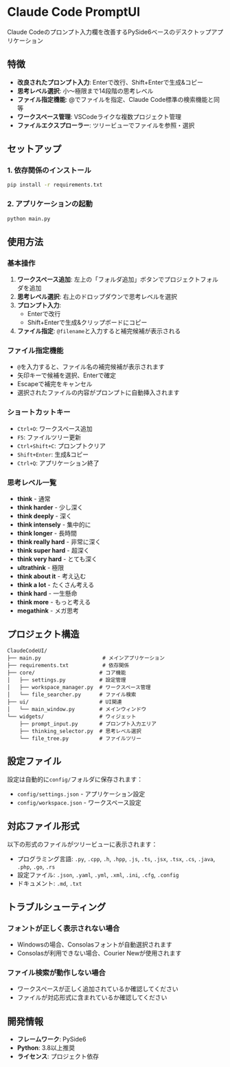 # Claude Code PromptUI

Claude Codeのプロンプト入力欄を改善するPySide6ベースのデスクトップアプリケーション

## 特徴

- **改良されたプロンプト入力**: Enterで改行、Shift+Enterで生成&コピー
- **思考レベル選択**: 小〜極限まで14段階の思考レベル
- **ファイル指定機能**: @でファイルを指定、Claude Code標準の検索機能と同等
- **ワークスペース管理**: VSCodeライクな複数プロジェクト管理
- **ファイルエクスプローラー**: ツリービューでファイルを参照・選択

## セットアップ

### 1. 依存関係のインストール

```bash
pip install -r requirements.txt
```

### 2. アプリケーションの起動

```bash
python main.py
```

## 使用方法

### 基本操作

1. **ワークスペース追加**: 左上の「フォルダ追加」ボタンでプロジェクトフォルダを追加
2. **思考レベル選択**: 右上のドロップダウンで思考レベルを選択
3. **プロンプト入力**: 
   - Enterで改行
   - Shift+Enterで生成&クリップボードにコピー
4. **ファイル指定**: `@filename`と入力すると補完候補が表示される

### ファイル指定機能

- `@`を入力すると、ファイル名の補完候補が表示されます
- 矢印キーで候補を選択、Enterで確定
- Escapeで補完をキャンセル
- 選択されたファイルの内容がプロンプトに自動挿入されます

### ショートカットキー

- `Ctrl+O`: ワークスペース追加
- `F5`: ファイルツリー更新
- `Ctrl+Shift+C`: プロンプトクリア
- `Shift+Enter`: 生成&コピー
- `Ctrl+Q`: アプリケーション終了

### 思考レベル一覧

- **think** - 通常
- **think harder** - 少し深く
- **think deeply** - 深く
- **think intensely** - 集中的に
- **think longer** - 長時間
- **think really hard** - 非常に深く
- **think super hard** - 超深く
- **think very hard** - とても深く
- **ultrathink** - 極限
- **think about it** - 考え込む
- **think a lot** - たくさん考える
- **think hard** - 一生懸命
- **think more** - もっと考える
- **megathink** - メガ思考

## プロジェクト構造

```
ClaudeCodeUI/
├── main.py                    # メインアプリケーション
├── requirements.txt           # 依存関係
├── core/                     # コア機能
│   ├── settings.py           # 設定管理
│   ├── workspace_manager.py  # ワークスペース管理
│   └── file_searcher.py      # ファイル検索
├── ui/                       # UI関連
│   └── main_window.py        # メインウィンドウ
└── widgets/                  # ウィジェット
    ├── prompt_input.py       # プロンプト入力エリア
    ├── thinking_selector.py  # 思考レベル選択
    └── file_tree.py          # ファイルツリー
```

## 設定ファイル

設定は自動的に`config/`フォルダに保存されます：

- `config/settings.json` - アプリケーション設定
- `config/workspace.json` - ワークスペース設定

## 対応ファイル形式

以下の形式のファイルがツリービューに表示されます：

- プログラミング言語: `.py`, `.cpp`, `.h`, `.hpp`, `.js`, `.ts`, `.jsx`, `.tsx`, `.cs`, `.java`, `.php`, `.go`, `.rs`
- 設定ファイル: `.json`, `.yaml`, `.yml`, `.xml`, `.ini`, `.cfg`, `.config`
- ドキュメント: `.md`, `.txt`

## トラブルシューティング

### フォントが正しく表示されない場合

- Windowsの場合、Consolasフォントが自動選択されます
- Consolasが利用できない場合、Courier Newが使用されます

### ファイル検索が動作しない場合

- ワークスペースが正しく追加されているか確認してください
- ファイルが対応形式に含まれているか確認してください

## 開発情報

- **フレームワーク**: PySide6
- **Python**: 3.8以上推奨
- **ライセンス**: プロジェクト依存